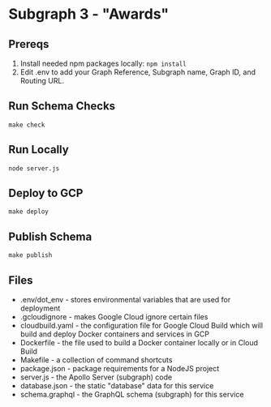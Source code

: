 # Subgraph 3 - "Awards"

## Prereqs

 1. Install needed npm packages locally: `npm install`
 2. Edit .env to add your Graph Reference, Subgraph name, Graph ID, and Routing URL.

## Run Schema Checks

```
make check
```

## Run Locally

```
node server.js
```

## Deploy to GCP

```
make deploy
```

## Publish Schema

```
make publish
```

## Files

 * .env/dot_env - stores environmental variables that are used for deployment
 * .gcloudignore - makes Google Cloud ignore certain files
 * cloudbuild.yaml - the configuration file for Google Cloud Build which will build and deploy Docker containers and services in GCP
 * Dockerfile - the file used to build a Docker container locally or in Cloud Build
 * Makefile - a collection of command shortcuts
 * package.json - package requirements for a NodeJS project
 * server.js - the Apollo Server (subgraph) code
 * database.json - the static "database" data for this service
 * schema.graphql - the GraphQL schema (subgraph) for this service